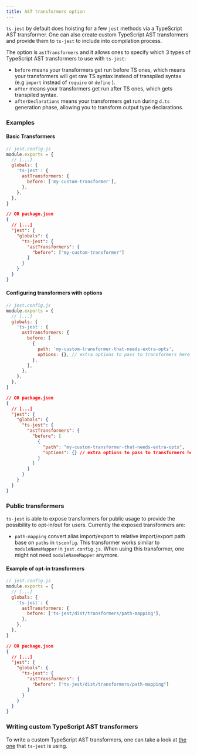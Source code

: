 ```yaml
---
title: AST transformers option
---
```


`ts-jest` by default does hoisting for a few `jest` methods via a TypeScript AST transformer. One can also create custom
TypeScript AST transformers and provide them to `ts-jest` to include into compilation process.

The option is `astTransformers` and it allows ones to specify which 3 types of TypeScript AST transformers to use with `ts-jest`:

- `before` means your transformers get run before TS ones, which means your transformers will get raw TS syntax
  instead of transpiled syntax (e.g `import` instead of `require` or `define` ).
- `after` means your transformers get run after TS ones, which gets transpiled syntax.
- `afterDeclarations` means your transformers get run during `d.ts` generation phase, allowing you to transform output type declarations.

### Examples

#### Basic Transformers

```js
// jest.config.js
module.exports = {
  // [...]
  globals: {
    'ts-jest': {
      astTransformers: {
        before: ['my-custom-transformer'],
      },
    },
  },
}
```

```json
// OR package.json
{
  // [...]
  "jest": {
    "globals": {
      "ts-jest": {
        "astTransformers": {
          "before": ["my-custom-transformer"]
        }
      }
    }
  }
}
```

#### Configuring transformers with options

```js
// jest.config.js
module.exports = {
  // [...]
  globals: {
    'ts-jest': {
      astTransformers: {
        before: [
          {
            path: 'my-custom-transformer-that-needs-extra-opts',
            options: {}, // extra options to pass to transformers here
          },
        ],
      },
    },
  },
}
```

```json
// OR package.json
{
  // [...]
  "jest": {
    "globals": {
      "ts-jest": {
        "astTransformers": {
          "before": [
            {
              "path": "my-custom-transformer-that-needs-extra-opts",
              "options": {} // extra options to pass to transformers here
            }
          ]
        }
      }
    }
  }
}
```

### Public transformers

`ts-jest` is able to expose transformers for public usage to provide the possibility to opt-in/out for users. Currently
the exposed transformers are:

- `path-mapping` convert alias import/export to relative import/export path base on `paths` in `tsconfig`.
  This transformer works similar to `moduleNameMapper` in `jest.config.js`. When using this transformer, one might not need
  `moduleNameMapper` anymore.

#### Example of opt-in transformers

```js
// jest.config.js
module.exports = {
  // [...]
  globals: {
    'ts-jest': {
      astTransformers: {
        before: ['ts-jest/dist/transformers/path-mapping'],
      },
    },
  },
}
```

```json
// OR package.json
{
  // [...]
  "jest": {
    "globals": {
      "ts-jest": {
        "astTransformers": {
          "before": ["ts-jest/dist/transformers/path-mapping"]
        }
      }
    }
  }
}
```

### Writing custom TypeScript AST transformers

To write a custom TypeScript AST transformers, one can take a look at [the one](https://github.com/kulshekhar/ts-jest/tree/main/src/transformers) that `ts-jest` is using.
